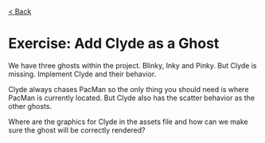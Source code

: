 [< Back](../README.md)

# Exercise: Add Clyde as a Ghost

We have three ghosts within the project. Blinky, Inky and Pinky. But Clyde is missing. Implement Clyde and their
behavior.

Clyde always chases PacMan so the only thing you should need is where PacMan is currently located. But Clyde also has
the scatter behavior as the other ghosts.

Where are the graphics for Clyde in the assets file and how can we make sure the ghost will be correctly rendered?
